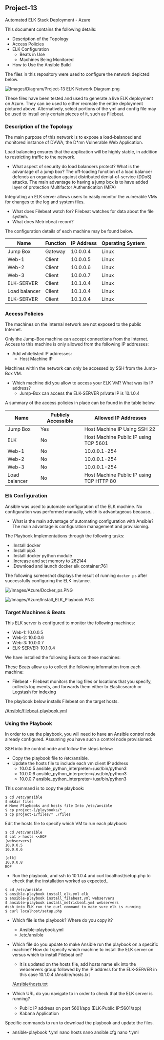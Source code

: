 ## Project-13
Automated ELK Stack Deployment - Azure

This document contains the following details:
- Description of the Topology
- Access Policies
- ELK Configuration
  - Beats in Use
  - Machines Being Monitored
- How to Use the Ansible Build

The files in this repository were used to configure the network depicted below.

![Images/Diagram/Project-13 ELK Network Diagram.png](https://github.com/ShinHJP/Project-13/blob/main/Images/Diagram/Project-13%20ELK%20Network%20Diagram.png)

These files have been tested and used to generate a live ELK deployment on Azure. They can be used to either recreate the entire deployment pictured above. Alternatively, select portions of the yml and config file may be used to install only certain pieces of it, such as Filebeat.

### Description of the Topology

The main purpose of this network is to expose a load-balanced and monitored instance of DVWA, the D*mn Vulnerable Web Application.

Load balancing ensures that the application will be highly stable, in addition to restricting traffic to the network.
- What aspect of security do load balancers protect? What is the advantage of a jump box?
    The off-loading function of a load balancer defends an organization against distributed denial-of-service (DDoS) attacks. The main advantage to having a jump box is to have added layer of protection Multifactor Authentication (MFA)

Integrating an ELK server allows users to easily monitor the vulnerable VMs for changes to the log and system files.
- What does Filebeat watch for?
    Filebeat watches for data about the file system.
- What does Metricbeat record?


The configuration details of each machine may be found below.

| Name          | Function | IP Address | Operating System |
|---------------|----------|------------|------------------|
| Jump Box      | Gateway  | 10.0.0.4   | Linux            |
| Web-1         | Client   | 10.0.0.5   | Linux            |
| Web-2         | Client   | 10.0.0.6   | Linux            |
| Web-3         | Client   | 10.0.0.7   | Linux            |
| ELK-SERVER    | Client   | 10.1.0.4   | Linux            |
| Load balancer | Client   | 10.1.0.4   | Linux            |
| ELK-SERVER    | Client   | 10.1.0.4   | Linux            |

### Access Policies

The machines on the internal network are not exposed to the public Internet.

Only the Jump-Box machine can accept connections from the Internet. Access to this machine is only allowed from the following IP addresses:
- Add whitelisted IP addresses:
    - Host Machine IP

Machines within the network can only be accessed by SSH from the Jump-Box VM.
- Which machine did you allow to access your ELK VM? What was its IP address?
  - Jump-Box can access the ELK-SERVER private IP is 10.1.0.4

A summary of the access policies in place can be found in the table below.

| Name          | Publicly Accessible | Allowed IP Addresses                           |
|---------------|---------------------|------------------------------------------------|
| Jump Box      | Yes                 | Host Machine IP Using SSH 22                   |
| ELK           | No                  | Host Machine Public IP using TCP 5601          |
| Web-1         | No                  | 10.0.0.1-254                                   |
| Web-2         | No                  | 10.0.0.1-254                                   |
| Web-3         | No                  | 10.0.0.1-254                                   |
| Load balancer | No                  | Host Machine Public IP using TCP HTTP 80       |

### Elk Configuration

Ansible was used to automate configuration of the ELK machine. No configuration was performed manually, which is advantageous because...
- What is the main advantage of automating configuration with Ansible?
    The main advantage is configuration management and provisioning.

The Playbook Implementations through the following tasks:  
  - .Install docker
  - .Install pip3
  - .Install docker python module
  - .Increase and set memory to 262144
  - .Download and launch docker elk container:761

The following screenshot displays the result of running `docker ps` after successfully configuring the ELK instance.

![/Images/Azure/Docker_ps.PNG](https://github.com/ShinHJP/Project-13/blob/main/Images/Azure/Docker_ps.PNG)

![/Images/Azure/Install_ELK_Playbook.PNG](https://github.com/ShinHJP/Project-13/blob/main/Images/Azure/Install_ELK_Playbook.PNG)

### Target Machines & Beats
This ELK server is configured to monitor the following machines:
  - Web-1: 10.0.0.5
  - Web-2: 10.0.0.6
  - Web-3: 10.0.0.7
  - ELK-SERVER: 10.1.0.4

We have installed the following Beats on these machines:

These Beats allow us to collect the following information from each machine:
- Filebeat - Filebeat monitors the log files or locations that you specify, collects log events, and forwards them either to Elasticsearch or Logstash for indexing

The playbook below installs Filebeat on the target hosts.

[/Ansible/filebeat-playbook.yml](https://github.com/ShinHJP/Project-13/blob/main/Ansible/filebeat-playbook.yml)

### Using the Playbook

In order to use the playbook, you will need to have an Ansible control node already configured. Assuming you have such a control node provisioned:

SSH into the control node and follow the steps below:
- Copy the playbook file to /etc/ansible.
- Update the hosts file to include each vm client IP address
    - 10.0.0.5 ansible_python_interpreter=/usr/bin/python3
    - 10.0.0.6 ansible_python_interpreter=/usr/bin/python3
    - 10.0.0.7 ansible_python_interpreter=/usr/bin/python3

This command is to copy the playbook:
```
$ cd /etc/ansible
$ mkdir files
# Move Playbooks and hosts file Into /etc/ansible
$ cp project-1/playbooks/* .
$ cp project-1/files/* ./files
```
Edit the hosts file to specify which VM to run each playbook:
```
$ cd /etc/ansible
$ cat > hosts <<EOF
[webservers]
10.0.0.5
10.0.0.6

[elk]
10.0.0.8
EOF
```

- Run the playbook, and ssh to 10.1.0.4 and curl localhost/setup.php to check that the installation worked as expected..

```
$ cd /etc/ansible
$ ansible-playbook install_elk.yml elk
$ ansible-playbook install_filebeat.yml webservers
$ ansible-playbook install_metricbeat.yml webservers
#ssh into ELK run the curl command to make sure elk is running
$ curl localhost/setup.php
```

- Which file is the playbook? Where do you copy it?
    - Ansible-playbook.yml
    - /etc/ansible
- Which file do you update to make Ansible run the playbook on a specific machine? How do I specify which machine to install the ELK server on versus which to install Filebeat on?
    - It is updated on the hosts file, add hosts name elk into the webservers group followed by the IP address for the ELK-SERVER in this case 10.1.0.4 /Ansible/hosts.txt

    [/Ansible/hosts.txt](https://github.com/ShinHJP/Project-13/blob/main/Ansible/hosts.txt)

- Which URL do you navigate to in order to check that the ELK server is running?
    - Public IP address on port 5601/app (ELK-Public IP:5601/app)
    - Kabana Application

Specific commands to run to download the playbook and update the files.
- ansible-playbook *.yml nano hosts nano ansible.cfg nano *.yml
